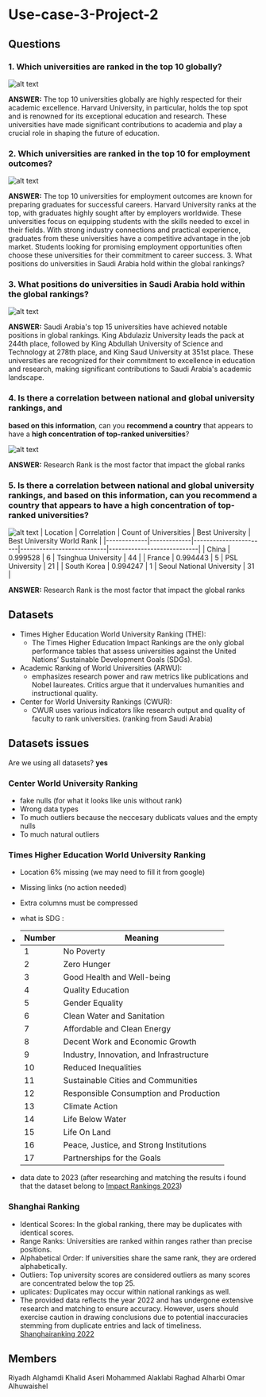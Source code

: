 # Use-case-3-Project-2

## Questions

### 1. Which universities are ranked in the top 10 globally?

![alt text](images/ANSWER_1_TOP10.png)

**ANSWER:** The top 10 universities globally are highly respected for their academic excellence. Harvard University, in particular, holds the top spot and is renowned for its exceptional education and research. These universities have made significant contributions to academia and play a crucial role in shaping the future of education.

### 2. Which universities are ranked in the top 10 for employment outcomes?

![alt text](images/ANSWER_2_TOPoutcomes.png)

**ANSWER:** The top 10 universities for employment outcomes are known for preparing graduates for successful careers. Harvard University ranks at the top, with graduates highly sought after by employers worldwide. These universities focus on equipping students with the skills needed to excel in their fields. With strong industry connections and practical experience, graduates from these universities have a competitive advantage in the job market. Students looking for promising employment opportunities often choose these universities for their commitment to career success. 3. What positions do universities in Saudi Arabia hold within the global rankings?

### 3. What positions do universities in Saudi Arabia hold within the global rankings?

![alt text](images/ANSWER_3_TOPGLOBALksA.png)

**ANSWER:** Saudi Arabia's top 15 universities have achieved notable positions in global rankings. King Abdulaziz University leads the pack at 244th place, followed by King Abdullah University of Science and Technology at 278th place, and King Saud University at 351st place. These universities are recognized for their commitment to excellence in education and research, making significant contributions to Saudi Arabia's academic landscape.

### 4. Is there a **correlation** between **national and global** university rankings, and

**based on this information**, can you **recommend a country** that appears to
have a **high concentration of top-ranked universities**?

![alt text](images/ANSWER_4_MOSTimpact.png)

**ANSWER:** Research Rank is the most factor that impact the global ranks

### 5. Is there a correlation between national and global university rankings, and based on this information, can you recommend a country that appears to have a high concentration of top-ranked universities?

![alt text](images/answer_5_correlation.png)
| Location | Correlation | Count of Universities | Best University | Best University World Rank |
|-------------|-------------|-----------------------|---------------------------|----------------------------|
| China | 0.999528 | 6 | Tsinghua University | 44 |
| France | 0.994443 | 5 | PSL University | 21 |
| South Korea | 0.994247 | 1 | Seoul National University | 31 |

**ANSWER:** Research Rank is the most factor that impact the global ranks

## Datasets

- Times Higher Education World University Ranking (THE):
  - The Times Higher Education Impact Rankings are the only global performance tables that assess universities against the United Nations’ Sustainable Development Goals (SDGs).
- Academic Ranking of World Universities (ARWU):
  - emphasizes research power and raw metrics like publications and Nobel laureates. Critics argue that it undervalues humanities and instructional quality.
- Center for World University Rankings (CWUR):
  - CWUR uses various indicators like research output and quality of faculty to rank universities. (ranking from Saudi Arabia)

## Datasets issues

Are we using all datasets? **yes**

### Center World University Ranking

- fake nulls (for what it looks like unis without rank)
- Wrong data types
- To much outliers because the neccesary dublicats values and the empty nulls
- To much natural outliers

### Times Higher Education World University Ranking

- Location 6% missing (we may need to fill it from google)
- Missing links (no action needed)
- Extra columns must be compressed
- what is SDG :
- | Number | Meaning                                  |
  | ------ | ---------------------------------------- |
  | 1      | No Poverty                               |
  | 2      | Zero Hunger                              |
  | 3      | Good Health and Well-being               |
  | 4      | Quality Education                        |
  | 5      | Gender Equality                          |
  | 6      | Clean Water and Sanitation               |
  | 7      | Affordable and Clean Energy              |
  | 8      | Decent Work and Economic Growth          |
  | 9      | Industry, Innovation, and Infrastructure |
  | 10     | Reduced Inequalities                     |
  | 11     | Sustainable Cities and Communities       |
  | 12     | Responsible Consumption and Production   |
  | 13     | Climate Action                           |
  | 14     | Life Below Water                         |
  | 15     | Life On Land                             |
  | 16     | Peace, Justice, and Strong Institutions  |
  | 17     | Partnerships for the Goals               |

- data date to 2023 (after researching and matching the results i found that the dataset belong to [Impact Rankings 2023](https://www.timeshighereducation.com/impactrankings))

### Shanghai Ranking

- Identical Scores: In the global ranking, there may be duplicates with identical scores.
- Range Ranks: Universities are ranked within ranges rather than precise positions.
- Alphabetical Order: If universities share the same rank, they are ordered alphabetically.
- Outliers: Top university scores are considered outliers as many scores are concentrated below the top 25.
- uplicates: Duplicates may occur within national rankings as well.
- The provided data reflects the year 2022 and has undergone extensive research and matching to ensure accuracy. However, users should exercise caution in drawing conclusions due to potential inaccuracies stemming from duplicate entries and lack of timeliness.  
  [Shanghairanking 2022](https://www.shanghairanking.com/rankings/arwu/2022)

## Members
Riyadh Alghamdi
Khalid Aseri
Mohammed Alaklabi
Raghad Alharbi
Omar Alhuwaishel

